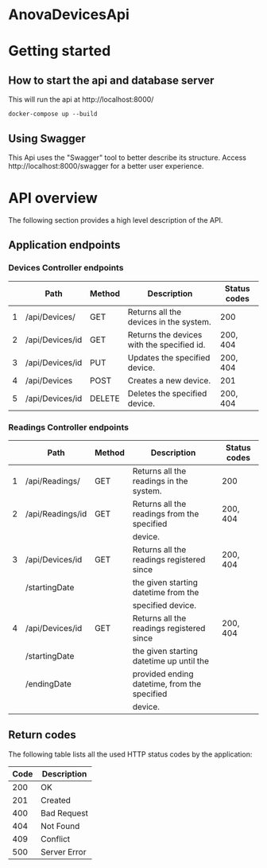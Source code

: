 # AnovaDevicesApi

# Getting started

## How to start the api and database server

This will run the api at http://localhost:8000/

```
docker-compose up --build
```

## Using Swagger
This Api uses the "Swagger" tool to better describe its structure. Access http://localhost:8000/swagger for a better user experience.

# API overview

The following section provides a high level description of the API. 

## Application endpoints

### Devices Controller endpoints

|      | Path             | Method | Description                       			   |  Status codes  |
| ---- | ---------------- | ------ | --------------------------------------------  |  ------------- |
| 1    | /api/Devices/    | GET    | Returns all the devices in the system.		   |  200           |		
| 2    | /api/Devices/id  | GET    | Returns the devices with the specified id.	   |  200, 404	    |
| 3    | /api/Devices/id  | PUT    | Updates the specified device.		           |  200, 404	    |
| 4    | /api/Devices     | POST   | Creates a new device.						   |  201           |
| 5    | /api/Devices/id  | DELETE | Deletes the specified device.                 |  200, 404      |


### Readings Controller endpoints

|      | Path             | Method | Description                       			   |  Status codes  |
| ---- | ---------------- | ------ | --------------------------------------------  |  ------------- |
| 1    | /api/Readings/   | GET    | Returns all the readings in the system.	   |  200           |	
| 2    | /api/Readings/id | GET    | Returns all the readings from the specified   |  200, 404	    |
|	   |				  |        | device.									   |				|
| 3    | /api/Devices/id  | GET    | Returns all the readings registered since     |  200, 404	    |
|	   | /startingDate    |        | the given starting datetime from the 		   |				|
|	   |				  |		   | specified device.							   |				|
| 4    | /api/Devices/id  | GET    | Returns all the readings registered since     |  200, 404	    |
|	   | /startingDate    |        | the given starting datetime up until the 	   |				|
|	   | /endingDate	  |		   | provided ending datetime, from the specified  |				|
|	   |				  |		   | device.									   |				|


## Return codes

The following table lists all the used HTTP status codes by the application:

| Code | Description         |
| ---- | ------------------- |
| 200  | OK                  |
| 201  | Created             |
| 400  | Bad Request         |
| 404  | Not Found           |
| 409  | Conflict            |
| 500  | Server Error        |